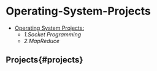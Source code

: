 # Operating-System-Projects
- [Operating System Projects:](#projects)
    - *1.Socket Programming*
    - *2.MapReduce*
## Projects{#projects}

